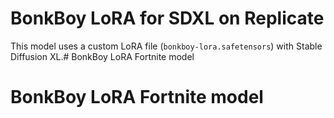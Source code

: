 # BonkBoy LoRA for SDXL on Replicate

This model uses a custom LoRA file (`bonkboy-lora.safetensors`) with Stable Diffusion XL.# BonkBoy LoRA Fortnite model
# BonkBoy LoRA Fortnite model
